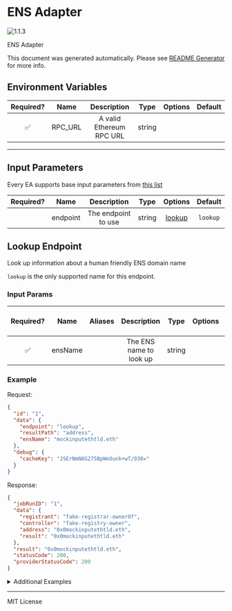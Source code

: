 # ENS Adapter

![1.1.3](https://img.shields.io/github/package-json/v/smartcontractkit/external-adapters-js?filename=packages/sources/ens/package.json)

ENS Adapter

This document was generated automatically. Please see [README Generator](../../scripts#readme-generator) for more info.

## Environment Variables

| Required? |  Name   |       Description        |  Type  | Options | Default |
| :-------: | :-----: | :----------------------: | :----: | :-----: | :-----: |
|    ✅     | RPC_URL | A valid Ethereum RPC URL | string |         |         |

---

## Input Parameters

Every EA supports base input parameters from [this list](../../core/bootstrap#base-input-parameters)

| Required? |   Name   |     Description     |  Type  |          Options           | Default  |
| :-------: | :------: | :-----------------: | :----: | :------------------------: | :------: |
|           | endpoint | The endpoint to use | string | [lookup](#lookup-endpoint) | `lookup` |

## Lookup Endpoint

Look up information about a human friendly ENS domain name

`lookup` is the only supported name for this endpoint.

### Input Params

| Required? |  Name   | Aliases |       Description       |  Type  | Options | Default | Depends On | Not Valid With |
| :-------: | :-----: | :-----: | :---------------------: | :----: | :-----: | :-----: | :--------: | :------------: |
|    ✅     | ensName |         | The ENS name to look up | string |         |         |            |                |

### Example

Request:

```json
{
  "id": "1",
  "data": {
    "endpoint": "lookup",
    "resultPath": "address",
    "ensName": "mockinputethtld.eth"
  },
  "debug": {
    "cacheKey": "JSErNmN8G275BpWeOunk+wT/938="
  }
}
```

Response:

```json
{
  "jobRunID": "1",
  "data": {
    "registrant": "fake-registrar-ownerOf",
    "controller": "fake-registry-owner",
    "address": "0x0mockinputethtld.eth",
    "result": "0x0mockinputethtld.eth"
  },
  "result": "0x0mockinputethtld.eth",
  "statusCode": 200,
  "providerStatusCode": 200
}
```

<details>
<summary>Additional Examples</summary>

Request:

```json
{
  "id": "1",
  "data": {
    "endpoint": "lookup",
    "resultPath": "address",
    "ensName": "mockinputnonethtld.test"
  },
  "debug": {
    "cacheKey": "v7iYX6aZnnAHPZbnu9UDSLvRrgw="
  }
}
```

Response:

```json
{
  "jobRunID": "1",
  "data": {
    "registrant": "0x0000000000000000000000000000000000000000",
    "controller": "fake-registry-owner",
    "address": "0x0mockinputnonethtld.test",
    "result": "0x0mockinputnonethtld.test"
  },
  "result": "0x0mockinputnonethtld.test",
  "statusCode": 200,
  "providerStatusCode": 200
}
```

Request:

```json
{
  "id": "1",
  "data": {
    "endpoint": "lookup",
    "resultPath": "address",
    "ensName": "subdomain.mockinputethtld.eth"
  },
  "debug": {
    "cacheKey": "ykDmNZC347HfwpLF5sh41ZVPHBQ="
  }
}
```

Response:

```json
{
  "jobRunID": "1",
  "data": {
    "registrant": "0x0000000000000000000000000000000000000000",
    "controller": "fake-registry-owner",
    "address": "0x0subdomain.mockinputethtld.eth",
    "result": "0x0subdomain.mockinputethtld.eth"
  },
  "result": "0x0subdomain.mockinputethtld.eth",
  "statusCode": 200,
  "providerStatusCode": 200
}
```

Request:

```json
{
  "id": "1",
  "data": {
    "endpoint": "lookup",
    "resultPath": "address",
    "ensName": "subdomain.mockinputnonethtld.test"
  },
  "debug": {
    "cacheKey": "D5d+Lo5QhukVF6maB6ySrhTLy7E="
  }
}
```

Response:

```json
{
  "jobRunID": "1",
  "data": {
    "registrant": "0x0000000000000000000000000000000000000000",
    "controller": "fake-registry-owner",
    "address": "0x0subdomain.mockinputnonethtld.test",
    "result": "0x0subdomain.mockinputnonethtld.test"
  },
  "result": "0x0subdomain.mockinputnonethtld.test",
  "statusCode": 200,
  "providerStatusCode": 200
}
```

</details>

---

MIT License
